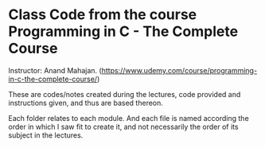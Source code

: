 # Class Code from the course Programming in C - The Complete Course
Instructor: Anand Mahajan. (https://www.udemy.com/course/programming-in-c-the-complete-course/)


These are codes/notes created during the lectures, code provided and instructions given, and thus are based thereon.

Each folder relates to each module. And each file is named according the order in which I saw fit to create it, and not necessarily the order of its subject in the lectures.

 
